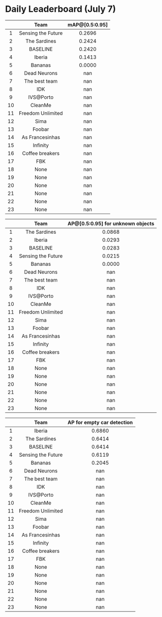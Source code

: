 # Daily Leaderboard (July 7)

|| Team | mAP@[0.5:0.95] |
| :---: | :---: | :---: |
| 1 | Sensing the Future | 0.2696 |
| 2 | The Sardines | 0.2424 |
| 3 | BASELINE | 0.2420 |
| 4 | Iberia | 0.1413 |
| 5 | Bananas | 0.0000 |
| 6 | Dead Neurons | nan |
| 7 | The best team | nan |
| 8 | IDK | nan |
| 9 | IVS@Porto | nan |
| 10 | CleanMe | nan |
| 11 | Freedom Unlimited | nan |
| 12 | Sima | nan |
| 13 | Foobar | nan |
| 14 | As Francesinhas | nan |
| 15 | Infinity | nan |
| 16 | Coffee breakers | nan |
| 17 | FBK | nan |
| 18 | None | nan |
| 19 | None | nan |
| 20 | None | nan |
| 21 | None | nan |
| 22 | None | nan |
| 23 | None | nan |

|| Team | AP@[0.5:0.95] for unknown objects |
| :---: | :---: | :---: |
| 1 | The Sardines | 0.0868 |
| 2 | Iberia | 0.0293 |
| 3 | BASELINE | 0.0283 |
| 4 | Sensing the Future | 0.0215 |
| 5 | Bananas | 0.0000 |
| 6 | Dead Neurons | nan |
| 7 | The best team | nan |
| 8 | IDK | nan |
| 9 | IVS@Porto | nan |
| 10 | CleanMe | nan |
| 11 | Freedom Unlimited | nan |
| 12 | Sima | nan |
| 13 | Foobar | nan |
| 14 | As Francesinhas | nan |
| 15 | Infinity | nan |
| 16 | Coffee breakers | nan |
| 17 | FBK | nan |
| 18 | None | nan |
| 19 | None | nan |
| 20 | None | nan |
| 21 | None | nan |
| 22 | None | nan |
| 23 | None | nan |

|| Team | AP for empty car detection |
| :---: | :---: | :---: |
| 1 | Iberia | 0.6860 |
| 2 | The Sardines | 0.6414 |
| 3 | BASELINE | 0.6414 |
| 4 | Sensing the Future | 0.6119 |
| 5 | Bananas | 0.2045 |
| 6 | Dead Neurons | nan |
| 7 | The best team | nan |
| 8 | IDK | nan |
| 9 | IVS@Porto | nan |
| 10 | CleanMe | nan |
| 11 | Freedom Unlimited | nan |
| 12 | Sima | nan |
| 13 | Foobar | nan |
| 14 | As Francesinhas | nan |
| 15 | Infinity | nan |
| 16 | Coffee breakers | nan |
| 17 | FBK | nan |
| 18 | None | nan |
| 19 | None | nan |
| 20 | None | nan |
| 21 | None | nan |
| 22 | None | nan |
| 23 | None | nan |

